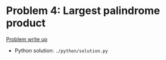 # Problem 4: Largest palindrome product

[Problem write up](https://projecteuler.net/problem=4)

- Python solution: `./python/solution.py`



